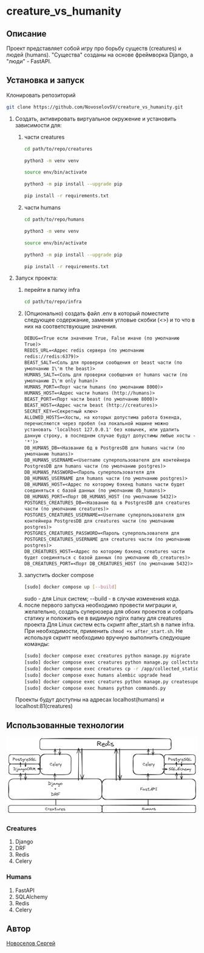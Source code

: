 # creature_vs_humanity

## Описание

Проект представляет собой игру про борьбу существ (creatures) и людей (humans). "Существа" созданы на основе фреймворка Django, а "люди" - FastAPI.

## Установка и запуск

Клонировать репозиторий

```bash
git clone https://github.com/NovoselovSV/creature_vs_humanity.git
```

 1. Создать, активировать виртуальное окружение и установить зависимости для:
     1. части creatures
         ```bash
         cd path/to/repo/creatures
         ```
         ```bash
         python3 -m venv venv
         ```
         ```bash
         source env/bin/activate
         ```
         ```bash
         python3 -m pip install --upgrade pip
         ```
         ```bash
         pip install -r requirements.txt
         ```
         
     2. части humans
         ```bash
         cd path/to/repo/humans
         ```
         ```bash
         python3 -m venv venv
         ```
         ```bash
         source env/bin/activate
         ```
         ```bash
         python3 -m pip install --upgrade pip
         ```
         ```bash
         pip install -r requirements.txt
         ```

 2. Запуск проекта:

     1. перейти в папку infra
         ```bash
         cd path/to/repo/infra
         ```
     2. (Опционально) создать файл .env в который поместите следующее содержание, заменяя угловые скобки (<>) и то что в них на соответствующие значения.
         ```
         DEBUG=<True если значение True, False иначе (по умолчанию True)>
         REDIS_URL=<Адрес redis сервера (по умолчанию redis://redis:6379)>
         BEAST_SALT=<Соль для проверки сообщения от beast части (по умолчанию I\'m the beast)>
         HUMANS_SALT=<Соль для проверки сообщения от humans части (по умолчанию I\'m only human)>
         HUMANS_PORT=<Порт части humans (по умолчанию 8000)>
         HUMANS_HOST=<Адрес части humans (http://humans)>
         BEAST_PORT=<Порт части beast (по умолчанию 8000)>
         BEAST_HOST=<Адрес части beast (http://creatures)>
         SECRET_KEY=<Секретный ключ>
         ALLOWED_HOSTS=<Хосты, на которых допустима работа бэкенда, перечисляются через пробел (на локальной машине можно установать 'localhost 127.0.0.1' без ковычек, или удалить данную строку, в последнем случае будут допустимы любые хосты - '*')>
         DB_HUMANS_DB=<Название бд в PostgresDB для humans части (по умолчанию humans)>
         DB_HUMANS_USERNAME=<Username суперпользователя для контейнера PostgresDB для humans части (по умолчанию postgres)>
         DB_HUMANS_PASSWORD=<Пароль суперпользователя для DB_HUMANS_USERNAME для humans части (по умолчанию postgres)>
         DB_HUMANS_HOST=<Адрес по которому бэкенд humans части будет соединяться с базой данных (по умолчанию db_humans)>
         DB_HUMANS_PORT=<Порт DB_HUMANS_HOST (по умолчанию 5432)>
         POSTGRES_CREATURES_DB=<Название бд в PostgresDB для creatures части (по умолчанию creatures)>
         POSTGRES_CREATURES_USERNAME=<Username суперпользователя для контейнера PostgresDB для creatures части (по умолчанию postgres)>
         POSTGRES_CREATURES_PASSWORD=<Пароль суперпользователя для POSTGRES_CREATURES_USERNAME для creatures части (по умолчанию postgres)>
         DB_CREATURES_HOST=<Адрес по которому бэкенд creatures части будет соединяться с базой данных (по умолчанию db_creatures)>
         DB_CREATURES_PORT=<Порт DB_CREATURES_HOST (по умолчанию 5432)>
         ```
     3. запустить docker compose
         ```bash
         [sudo] docker compose up [--build]
         ```
         sudo - для Linux систем;
         --build - в случае изменения кода.
     4. после первого запуска необходимо провести миграции и, желательно, создать суперюзера для обоих проектов и собрать статику и положить ее в видимую nginx папку для creatures проекта
         Для Linux систем есть скрипт after_start.sh в папке infra. При необходимости, применить `chmod +x after_start.sh`.
         Не используя скрипт необходимо вручную выполнить следующие команды:
         ```bash
         [sudo] docker compose exec creatures python manage.py migrate
         [sudo] docker compose exec creatures python manage.py collectstatic
         [sudo] docker compose exec creatures cp -r /app/collected_static/. /creatures_static/static/
         [sudo] docker compose exec humans alembic upgrade head
         [sudo] docker compose exec creatures python manage.py createsuperuser
         [sudo] docker compose exec humans python commands.py
         ```
     Проекты будут доступны на адресах localhost(humans) и localhost:81(creatures)

## Использованные технологии

![Integrations](./interaction_diagram.png)

### Creatures
 1. Django
 2. DRF
 3. Redis
 4. Celery

### Humans
 1. FastAPI
 2. SQLAlchemy
 3. Redis
 4. Celery

## Автор
[Новоселов Сергей](https://github.com/NovoselovSV)
